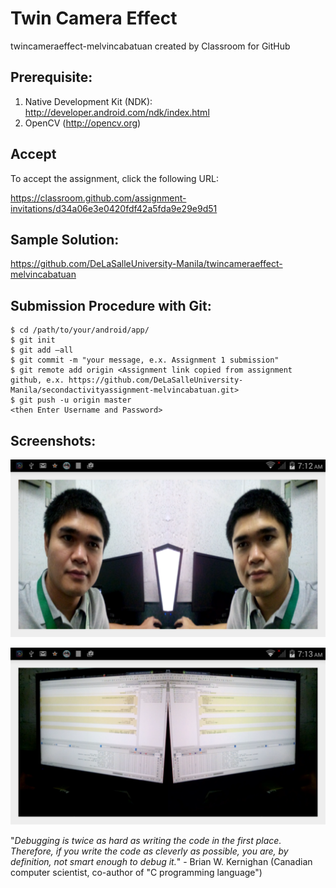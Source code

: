 # Twin Camera Effect 

twincameraeffect-melvincabatuan created by Classroom for GitHub

## Prerequisite:

1. Native Development Kit (NDK): http://developer.android.com/ndk/index.html 
2. OpenCV (http://opencv.org)

## Accept

To accept the assignment, click the following URL:

https://classroom.github.com/assignment-invitations/d34a06e3e0420fdf42a5fda9e29e9d51

## Sample Solution:

https://github.com/DeLaSalleUniversity-Manila/twincameraeffect-melvincabatuan

## Submission Procedure with Git: 

```shell
$ cd /path/to/your/android/app/
$ git init
$ git add –all
$ git commit -m "your message, e.x. Assignment 1 submission"
$ git remote add origin <Assignment link copied from assignment github, e.x. https://github.com/DeLaSalleUniversity-Manila/secondactivityassignment-melvincabatuan.git>
$ git push -u origin master
<then Enter Username and Password>
```


## Screenshots:

![alt tag](https://github.com/DeLaSalleUniversity-Manila/twincameraeffect-melvincabatuan/blob/master/device-2015-11-10-070830.png)

![alt tag](https://github.com/DeLaSalleUniversity-Manila/twincameraeffect-melvincabatuan/blob/master/device-2015-11-10-070929.png)

"*Debugging is twice as hard as writing the code in the first place. Therefore, if you write the code as cleverly as possible, you are, by definition, not smart enough to debug it.*" -  Brian W. Kernighan (Canadian computer scientist, co-author of "C programming language")
